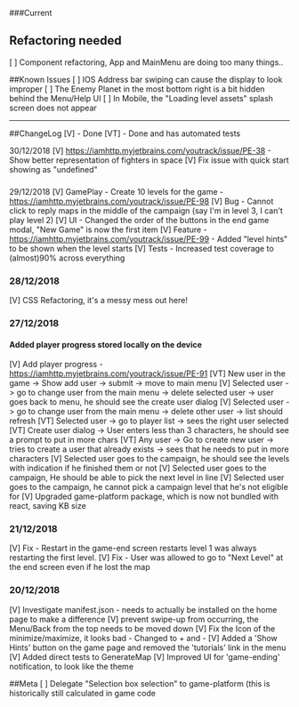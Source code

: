 ###Current

## Refactoring needed
[ ] Component refactoring, App and MainMenu are doing too many things..

##Known Issues
[ ] IOS Address bar swiping can cause the display to look improper
[ ] The Enemy Planet in the most bottom right is a bit hidden behind the Menu/Help UI
[ ] In Mobile, the "Loading level assets" splash screen does not appear

---------------
##ChangeLog
[V] - Done
[VT] - Done and has automated tests


30/12/2018
[V] https://iamhttp.myjetbrains.com/youtrack/issue/PE-38 - Show better representation of fighters in space
[V] Fix issue with quick start showing as "undefined"

###
29/12/2018
[V] GamePlay - Create 10 levels for the game - https://iamhttp.myjetbrains.com/youtrack/issue/PE-98
[V] Bug - Cannot click to reply maps in the middle of the campaign (say I'm in level 3, I can't play level 2)
[V] UI - Changed the order of the buttons in the end game modal, "New Game" is now the first item
[V] Feature - https://iamhttp.myjetbrains.com/youtrack/issue/PE-99 - Added "level hints" to be shown when the level starts
[V] Tests - Increased test coverage to (almost)90% across everything

### 28/12/2018
[V] CSS Refactoring, it's a messy mess out here!

### 27/12/2018
#### Added player progress stored locally on the device
[V] Add player progress - https://iamhttp.myjetbrains.com/youtrack/issue/PE-91
[VT] New user in the game -> Show add user -> submit -> move to main menu
[V] Selected user -> go to change user from the main menu -> delete selected user -> user goes back to menu, he should see the create user dialog
[V] Selected user -> go to change user from the main menu -> delete other user -> list should refresh
[VT] Selected user -> go to player list -> sees the right user selected
[VT] Create user dialog -> User enters less than 3 characters, he should see a prompt to put in more chars
[VT] Any user -> Go to create new user -> tries to create a user that already exists -> sees that he needs to put in more characters
[V] Selected user goes to the campaign, he should see the levels with indication if he finished them or not
[V] Selected user goes to the campaign, He should be able to pick the next level in line
[V] Selected user goes to the campaign, he cannot pick a campaign level that he's not eligible for
[V] Upgraded game-platform package, which is now not bundled with react, saving KB size

### 21/12/2018
[V] Fix - Restart in the game-end screen restarts level 1 was always restarting the first level.
[V] Fix - User was allowed to go to "Next Level" at the end screen even if he lost the map

### 20/12/2018
[V] Investigate manifest.json - needs to actually be installed on the home page to make a difference
[V] prevent swipe-up from occurring, the Menu/Back from the top needs to be moved down
[V] Fix the Icon of the minimize/maximize, it looks bad - Changed to + and -
[V] Added a 'Show Hints' button on the game page and removed the 'tutorials' link in the menu
[V] Added direct tests to GenerateMap
[V] Improved UI for 'game-ending' notification, to look like the theme

##Meta
[ ] Delegate "Selection box selection" to game-platform (this is historically still calculated in game code
